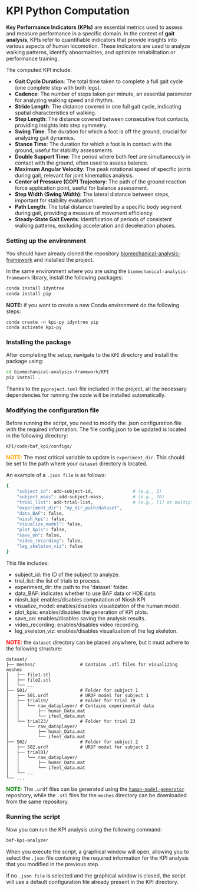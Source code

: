 # KPI Python Computation

**Key Performance Indicators (KPIs)** are essential metrics used to assess and measure performance in a specific domain. In the context of **gait analysis**, KPIs refer to quantifiable indicators that provide insights into various aspects of human locomotion. These indicators are used to analyze walking patterns, identify abnormalities, and optimize rehabilitation or performance training.

The computed KPI include:

- **Gait Cycle Duration**: The total time taken to complete a full gait cycle (one complete step with both legs).
- **Cadence**: The number of steps taken per minute, an essential parameter for analyzing walking speed and rhythm.
- **Stride Length**: The distance covered in one full gait cycle, indicating spatial characteristics of walking.
- **Step Length**: The distance covered between consecutive foot contacts, providing insights into step symmetry.
- **Swing Time**: The duration for which a foot is off the ground, crucial for analyzing gait dynamics.
- **Stance Time**: The duration for which a foot is in contact with the ground, useful for stability assessments.
- **Double Support Time**: The period where both feet are simultaneously in contact with the ground, often used to assess balance.
- **Maximum Angular Velocity**: The peak rotational speed of specific joints during gait, relevant for joint kinematics analysis.
- **Center of Pressure (COP) Trajectory**: The path of the ground reaction force application point, useful for balance assessment.
- **Step Width (Swing Width)**: The lateral distance between steps, important for stability evaluation.
- **Path Length**: The total distance traveled by a specific body segment during gait, providing a measure of movement efficiency.
- **Steady-State Gait Events**: Identification of periods of consistent walking patterns, excluding acceleration and deceleration phases.


### Setting up the environment
You should have already cloned the repository [biomechanical-analysis-framework](https://github.com/ami-iit/biomechanical-analysis-framework) and installed the project.  

In the same environment where you are using the `biomechanical-analysis-framework` library, install the following packages:  

```sh
conda install idyntree 
conda install pip
```

**NOTE:** if you want to create a new Conda environment do the following steps:
```
conda create -n kpi-py idyntree pip
conda activate kpi-py
```

### Installing the package
After completing the setup, navigate to the `KPI` directory and install the package using:
```bash
cd biomechanical-analysis-framework/KPI
pip install .
```


Thanks to the `pyproject.toml` file included in the project, all the necessary dependencies for running the code will be installed automatically.


### Modifying the configuration file
Before running the script, you need to modify the .json configuration file with the required information. The file config.json to be updated is located in the following directory:

```plaintext
KPI/code/baf_kpi/configs/
```

<font color="orange">**NOTE:**</font> The most critical variable to update is `experiment_dir`. This should be set to the path where your `dataset` directory is located. 

An example of a `.json file` is as follows:
```bash
{
    "subject_id": add-subject-id,               # (e.g., 1)
    "subject_mass": add-subject-mass,           # (e.g., 70)
    "trial_list": add-trial-list,               # (e.g., [1] or multiples [1, 2, 3, ...])
    "experiment_dir": "my_dir_path/dataset",
    "data_BAF": false,
    "niosh_kpi": false,
    "visualize_model": false,
    "plot_kpis": false,
    "save_on": false,
    "video_recording": false,
    "leg_skeleton_viz": false    
}
```
This file includes:
- subject_id: the ID of the subject to analyze.
- trial_list: the list of trials to process.
- experiment_dir: the path to the 'dataset' folder. 
- data_BAF: indicates whether to use BAF data or HDE data.
- niosh_kpi: enables/disables computation of Niosh KPI
- visualize_model: enables/disables visualization of the human model.
- plot_kpis: enables/disables the generation of KPI plots.
- save_on: enables/disables saving the analysis results.
- video_recording: enables/disables video recording.
- leg_skeleton_viz: enables/disables visualization of the leg skeleton.

<font color="red">**NOTE:**</font> the `dataset` directory can be placed anywhere, but it must adhere to the following structure:

``` plaintext
dataset/
├── meshes/                 # Contains .stl files for visualizing meshes
│   ├── file1.stl
│   ├── file2.stl
│   └── ...
├── S01/                    # Folder for subject 1
│   ├── S01.urdf            # URDF model for subject 1
│   ├── trial19/            # Folder for trial 19
│   │   └── raw_dataplayer/ # Contains experimental data
│   │       ├── human_Data.mat
│   │       └── ifeel_data.mat
│   └── trial23/            # Folder for trial 23
│       └── raw_dataplayer/
│           ├── human_Data.mat
│           └── ifeel_data.mat
├── S02/                    # Folder for subject 2
│   ├── S02.urdf            # URDF model for subject 2
│   ├── trial01/
│   │   └── raw_dataplayer/
│   │       ├── human_Data.mat
│   │       └── ifeel_data.mat
│   └── ...
└── ...
```



<font color="green">**NOTE:**</font> The `.urdf` files can be generated using the [`human-model-generator`](https://github.com/ami-iit/human-model-generator) repository, while the `.stl` files for the `meshes` directory can be downloaded from the same repository.

### Running the script
Now you can run the KPI analysis using the following command:
```bash
baf-kpi-analyzer
```
When you execute the script, a graphical window will open, allowing you to select the `.json` file containing the required information for the KPI analysis that you modified in the previous step.

If no `.json file` is selected and the graphical window is closed, the script will use a default configuration file already present in the KPI directory.
